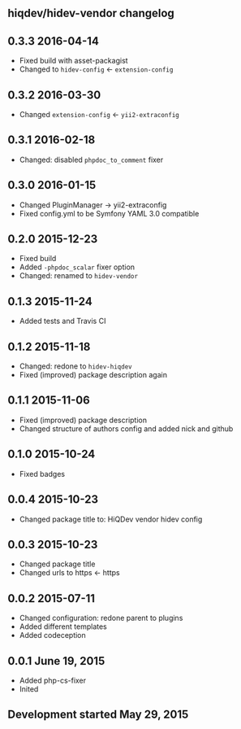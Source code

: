 hiqdev/hidev-vendor changelog
-----------------------------

## 0.3.3 2016-04-14

- Fixed build with asset-packagist
- Changed to `hidev-config` <- `extension-config`

## 0.3.2 2016-03-30

- Changed `extension-config` <- `yii2-extraconfig`

## 0.3.1 2016-02-18

- Changed: disabled `phpdoc_to_comment` fixer

## 0.3.0 2016-01-15

- Changed PluginManager -> yii2-extraconfig
- Fixed config.yml to be Symfony YAML 3.0 compatible

## 0.2.0 2015-12-23

- Fixed build
- Added `-phpdoc_scalar` fixer option
- Changed: renamed to `hidev-vendor`

## 0.1.3 2015-11-24

- Added tests and Travis CI

## 0.1.2 2015-11-18

- Changed: redone to `hidev-hiqdev`
- Fixed (improved) package description again

## 0.1.1 2015-11-06

- Fixed (improved) package description
- Changed structure of authors config and added nick and github

## 0.1.0 2015-10-24

- Fixed badges

## 0.0.4 2015-10-23

- Changed package title to: HiQDev vendor hidev config

## 0.0.3 2015-10-23

- Changed package title
- Changed urls to https <- https

## 0.0.2 2015-07-11

- Changed configuration: redone parent to plugins
- Added different templates
- Added codeception

## 0.0.1 June 19, 2015

- Added php-cs-fixer
- Inited

## Development started May 29, 2015

